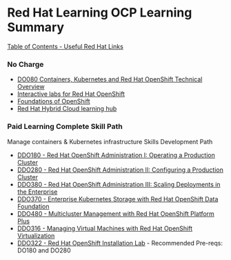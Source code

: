 # Red Hat Learning OCP Learning Summary


[Table of Contents - Useful Red Hat Links](https://github.com/pslucas0212/UsefulRedHatLinks)


### No Charge
- [DO080 Containers, Kubernetes and Red Hat OpenShift Technical Overview](https://www.redhat.com/en/services/training/do080-deploying-containerized-applications-technical-overview?section=outline)
- [Interactive labs for Red Hat OpenShift](https://www.redhat.com/en/interactive-labs/openshift)
- [Foundations of OpenShift](https://developers.redhat.com/learn/openshift/foundations-openshift)
- [Red Hat Hybrid Cloud learning hub](https://cloud.redhat.com/learn)

### Paid Learning Complete Skill Path 
Manage containers & Kubernetes infrastructure Skills Development Path   
- [DDO180 - Red Hat OpenShift Administration I: Operating a Production Cluster](https://www.redhat.com/en/services/training/red-hat-openshift-administration-i-operating-a-production-cluster)  
- [DDO280 - Red Hat OpenShift Administration II: Configuring a Production Cluster](https://www.redhat.com/en/services/training/red-hat-openshift-administration-ii-configuring-a-production-cluster)  
- [DDO380 - Red Hat OpenShift Administration III: Scaling Deployments in the Enterprise](https://www.redhat.com/en/services/training/do380-red-hat-openshift-administration-iii-scaling-deployments-in-the-enterprise)  
- [DDO370 - Enterprise Kubernetes Storage with Red Hat OpenShift Data Foundation](https://www.redhat.com/en/services/training/do370-enterprise-kubernetes-storage-with-red-hat-openshift-data-foundation)
- [DDO480 - Multicluster Management with Red Hat OpenShift Platform Plus  ](https://www.redhat.com/en/services/training/do480-multicluster-management-red-hat-openshift-platform-plus)
- [DDO316 - Managing Virtual Machines with Red Hat OpenShift Virtualization](https://www.redhat.com/en/services/training/do316-managing-virtual-machines-red-hat-openshift-virtualization) 
- [DDO322 - Red Hat OpenShift Installation Lab](https://www.redhat.com/en/services/training/do322-red-hat-openshift-installation-lab) - Recommended Pre-reqs: DO180 and DO280

